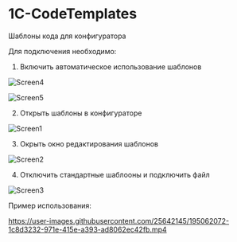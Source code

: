 # 1C-CodeTemplates
Шаблоны кода для конфигуратора

Для подключения необходимо:

1. Включить автоматическое использование шаблонов

![Screen4](https://user-images.githubusercontent.com/25642145/195063575-38cfc5d9-575c-4751-9297-9890d0b842eb.png)

![Screen5](https://user-images.githubusercontent.com/25642145/195063597-ab200da7-6ec5-42e8-b242-845839ff9c4e.png)

2. Открыть шаблоны в конфигураторе

![Screen1](https://user-images.githubusercontent.com/25642145/195062287-d03450dd-5529-4193-8076-2ab8a9046892.png)

3. Окрыть окно редактирования шаблонов

![Screen2](https://user-images.githubusercontent.com/25642145/195062343-4aa2d42e-7963-45bb-ba37-f2d988994319.png)

4. Отключить стандартные шаблооны и подключить файл

![Screen3](https://user-images.githubusercontent.com/25642145/195062366-08ecd9ce-8058-4251-8cdd-a00c9fa185e8.png)

Пример использования:

https://user-images.githubusercontent.com/25642145/195062072-1c8d3232-971e-415e-a393-ad8062ec42fb.mp4

